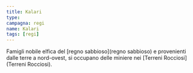 ```yaml
---
title: Kalari
type: 
campagna: regi
name: Kalari
tags: [regi]
---
```


Famigli nobile elfica del [regno sabbioso](regno sabbioso) e provenienti dalle terre a nord-ovest, si occupano delle miniere nei [Terreni Rocciosi](Terreni Rocciosi).
